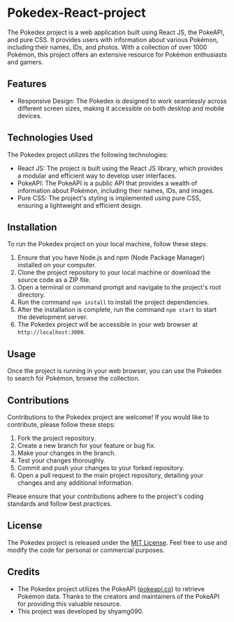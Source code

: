 # Pokedex-React-project
The Pokedex project is a web application built using React JS, the PokeAPI, and pure CSS. It provides users with information about various Pokémon, including their names, IDs, and photos. With a collection of over 1000 Pokémon, this project offers an extensive resource for Pokémon enthusiasts and gamers.

## Features

- Responsive Design: The Pokedex is designed to work seamlessly across different screen sizes, making it accessible on both desktop and mobile devices.

## Technologies Used

The Pokedex project utilizes the following technologies:

- React JS: The project is built using the React JS library, which provides a modular and efficient way to develop user interfaces.
- PokeAPI: The PokeAPI is a public API that provides a wealth of information about Pokémon, including their names, IDs, and images.
- Pure CSS: The project's styling is implemented using pure CSS, ensuring a lightweight and efficient design.

## Installation

To run the Pokedex project on your local machine, follow these steps:

1. Ensure that you have Node.js and npm (Node Package Manager) installed on your computer.
2. Clone the project repository to your local machine or download the source code as a ZIP file.
3. Open a terminal or command prompt and navigate to the project's root directory.
4. Run the command `npm install` to install the project dependencies.
5. After the installation is complete, run the command `npm start` to start the development server.
6. The Pokedex project will be accessible in your web browser at `http://localhost:3000`.

## Usage

Once the project is running in your web browser, you can use the Pokedex to search for Pokémon, browse the collection.

## Contributions

Contributions to the Pokedex project are welcome! If you would like to contribute, please follow these steps:

1. Fork the project repository.
2. Create a new branch for your feature or bug fix.
3. Make your changes in the branch.
4. Test your changes thoroughly.
5. Commit and push your changes to your forked repository.
6. Open a pull request to the main project repository, detailing your changes and any additional information.

Please ensure that your contributions adhere to the project's coding standards and follow best practices.

## License

The Pokedex project is released under the [MIT License](https://opensource.org/licenses/MIT). Feel free to use and modify the code for personal or commercial purposes.

## Credits

- The Pokedex project utilizes the PokeAPI ([pokeapi.co](https://pokeapi.co/)) to retrieve Pokémon data. Thanks to the creators and maintainers of the PokeAPI for providing this valuable resource.
- This project was developed by shyamg090.
